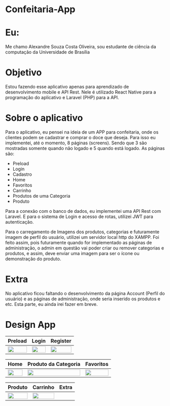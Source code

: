 ﻿# Confeitaria-App

<h1>Eu:</h1>
<p>Me chamo Alexandre Souza Costa Oliveira, sou estudante de ciência da computação da Universidade de Brasília</p>

<h1>Objetivo</h1>
<p>Estou fazendo esse aplicativo apenas para aprendizado de desenvolvimento mobile e API Rest. Nele é utilizado React Native para a programação do aplicativo e Laravel (PHP) para a API.</p>

<h1>Sobre o aplicativo</h1>
<p>Para o aplicativo, eu pensei na ideia de um APP para confeitaria, onde os clientes podem se cadastrar e comprar o doce que deseja. Para isso eu implementei, até o momento, 8 páginas (screens). Sendo que 3 são mostradas somente quando não logado e 5 quando está logado. As páginas são:</p>
<ul>
  <li>Preload</li>
  <li>Login</li>
  <li>Cadastro</li>
  <li>Home</li>
  <li>Favoritos</li>
  <li>Carrinho</li>
  <li>Produtos de uma Categoria</li>
  <li>Produto</li>
</ul>

<p>Para a conexão com o banco de dados, eu implementei uma API Rest com Laravel. E para o sistema de Login e acesso de rotas, utilizei JWT para autenticação.</p>
<p>Para o carregamento de Imagens dos produtos, categorias e futuramente imagem de perfil do usuário, utilizei um servidor local http do XAMPP. Foi feito assim, pois futuramente quando for implementado as páginas de administração, o admin em questão vai poder criar ou remover categorias e produtos, e assim, deve enviar uma imagem para ser o ícone ou demonstração do produto.</p>

<h1>Extra</h1>
<p>No aplicativo ficou faltando o desenvolvimento da página Account (Perfil do usuário) e as páginas de administração, onde seria inserido os produtos e etc. Esta parte, eu ainda irei fazer em breve.</p>

<h1>Design App</h1>

|Preload|Login|Register|
|-|-|-|
|<img src="https://imgur.com/8YxChfc.png" width="100%" />|<img src="https://imgur.com/0MDJC4H.png" width="100%" />|<img src="https://imgur.com/s3bmJpV.png" width="100%"/>|
 
|Home|Produto da Categoria|Favoritos|
|-|-|-|
|<img src="https://imgur.com/Lcspttd.png" width="100%" />|<img src="https://imgur.com/LBZ3aAZ.png" width="100%" />|<img src="https://imgur.com/X9qey6V.png" width="100%" />|

|Produto|Carrinho|Extra|
|-|-|-|
|<img src="https://imgur.com/o6qV15G.png" width="100%" />|<img src="https://imgur.com/wjGyyWh.png" width="100%" />|

